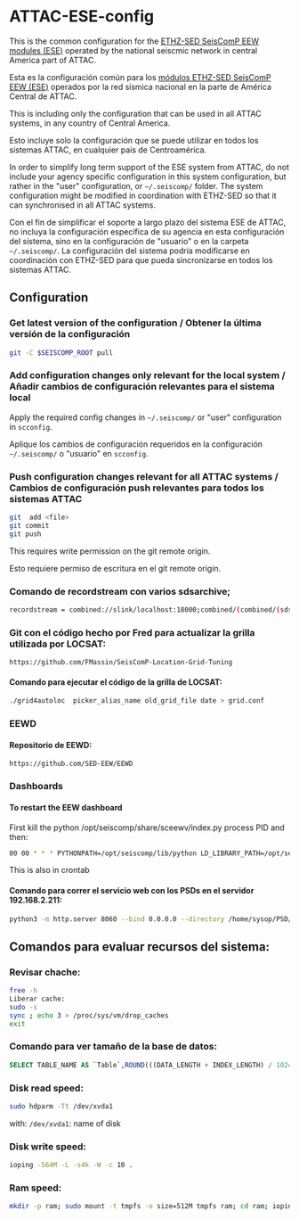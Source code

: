 # ATTAC-ESE-config
This is the common configuration for the [ETHZ-SED SeisComP EEW modules (ESE)](https://github.com/SED-EEW/SED-EEW-SeisComP-contributions) operated by the national seiscmic network in central America part of ATTAC.

Esta es la configuración común para los [módulos ETHZ-SED SeisComP EEW (ESE)](https://github.com/SED-EEW/SED-EEW-SeisComP-contributions) operados por la red sísmica nacional en la parte de América Central de ATTAC.

This is including only the configuration that can be used in all ATTAC systems, in any country of Central America.

Esto incluye solo la configuración que se puede utilizar en todos los sistemas ATTAC, en cualquier país de Centroamérica.

In order to simplify long term support of the ESE system from ATTAC, do not include your agency specific configuration in this system configuration, but rather in the "user" configuration, or `~/.seiscomp/` folder. The system configuration might be modified in coordination with ETHZ-SED so that it can synchronised in all ATTAC systems.

Con el fin de simplificar el soporte a largo plazo del sistema ESE de ATTAC, no incluya la configuración específica de su agencia en esta configuración del sistema, sino en la configuración de "usuario" o en la carpeta `~/.seiscomp/`. La configuración del sistema podría modificarse en coordinación con ETHZ-SED para que pueda sincronizarse en todos los sistemas ATTAC.

## Configuration
### Get latest version of the configuration / Obtener la última versión de la configuración
```bash
git -C $SEISCOMP_ROOT pull
```

### Add configuration changes only relevant for the local system / Añadir cambios de configuración relevantes para el sistema local
Apply the required config changes in `~/.seiscomp/` or "user" configuration in `scconfig`.

Aplique los cambios de configuración requeridos en la configuración `~/.seiscomp/` o "usuario" en `scconfig`.

### Push configuration changes relevant for all ATTAC systems / Cambios de configuración push relevantes para todos los sistemas ATTAC
```bash
git  add <file>
git commit
git push
```
This requires write permission on the git remote origin.

Esto requiere permiso de escritura en el git remote origin.

### Comando de recordstream con varios sdsarchive;
```bash
recordstream = combined://slink/localhost:18000;combined/(combined/(sdsarchive//home/sysop/seiscomp/var/lib/archive/;sdsarchive//respaldos/??splitTime=2023-09-26T00:00:00Z);sdsarchive//respaldos2/1.INF-A.INF-AREA-SISMOLOGIA/BASE-SISMICA/DATA-Continua/??splitTime=2023-01-01T00:00:00Z)
```

### Git con el código hecho por Fred para actualizar la grilla utilizada por LOCSAT:
`https://github.com/FMassin/SeisComP-Location-Grid-Tuning`

#### Comando para ejecutar el código de la grilla de LOCSAT:
```bash
./grid4autoloc  picker_alias_name old_grid_file date > grid.conf
```

### EEWD
#### Repositorio de EEWD:
`https://github.com/SED-EEW/EEWD`

### Dashboards
#### To restart the EEW dashboard
First kill the python /opt/seiscomp/share/sceewv/index.py process PID and then:
 ```bash
00 00 * * * PYTHONPATH=/opt/seiscomp/lib/python LD_LIBRARY_PATH=/opt/seiscomp/lib python /opt/seiscomp/share/sceewv/index.py > /home/cam/logs/sceewv_dash.log 2>&1 &
```
This is also in crontab

#### Comando para correr el servicio web con los PSDs en el servidor 192.168.2.211:
```bash
python3 -m http.server 8060 --bind 0.0.0.0 --directory /home/sysop/PSD/PNG/ &
```

## Comandos para evaluar recursos del sistema:
### Revisar chache:
```bash
free -h
Liberar cache:
sudo -s
sync ; echo 3 > /proc/sys/vm/drop_caches
exit
```

### Comando para ver tamaño de la base de datos:
```sql
SELECT TABLE_NAME AS `Table`,ROUND(((DATA_LENGTH + INDEX_LENGTH) / 1024 / 1024), 2) AS `Size (MB)`FROM information_schema.TABLES WHERE table_schema = "seiscomp" ORDER BY (data_length + index_length) DESC;
```

### Disk read speed:
```bash
sudo hdparm -Tt /dev/xvda1
```
with:
`/dev/xvda1`: name of disk

### Disk write speed:
```bash
ioping -S64M -L -s4k -W -c 10 .
```

### Ram speed:
```bash
mkdir -p ram; sudo mount -t tmpfs -o size=512M tmpfs ram; cd ram; ioping -S64M -L -s4k -W -c
```

